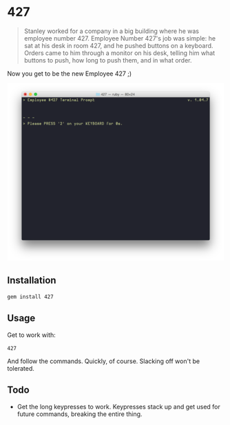 # 427

> Stanley worked for a company in a big building where he was employee 
> number 427. Employee Number 427's job was simple: he sat at his desk in
> room 427, and he pushed buttons on a keyboard. Orders came to him 
> through a monitor on his desk, telling him what buttons to push, how 
> long to push them, and in what order.

Now you get to be the new Employee 427 ;)


![](example.png)

## Installation

```bash
gem install 427
```

## Usage

Get to work with:

```
427
```

And follow the commands. Quickly, of course. Slacking off won't be tolerated.

## Todo

- Get the long keypresses to work. Keypresses stack up and get used for future commands, breaking the entire thing.


